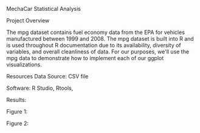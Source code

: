 MechaCar Statistical Analysis

Project Overview

The mpg dataset contains fuel economy data from the EPA for vehicles manufactured between 1999 and 2008. The mpg dataset is built into R and is used throughout R documentation due to its availability, diversity of variables, and overall cleanliness of data. For our purposes, we'll use the mpg data to demonstrate how to implement each of our ggplot visualizations.




Resources
Data Source: CSV file

Software: R Studio, Rtools, 




Results:

Figure 1:

Figure 2: